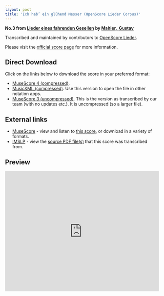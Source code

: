 ```yaml
---
layout: post
title: 'Ich hab’ ein glühend Messer (OpenScore Lieder Corpus)'
---
```


__No.3 from [Lieder eines fahrenden Gesellen](https://fourscoreandmore.org/openscore/lieder/Mahler%2C_Gustav/Lieder_eines_fahrenden_Gesellen/) by [Mahler,_Gustav](https://fourscoreandmore.org/openscore/lieder/Mahler%2C_Gustav)__

Transcribed and maintained by contributors to [OpenScore Lieder].

Please visit the [official score page] for more information.

[official score page]: https://musescore.com/openscore-lieder-corpus/scores/5026306
[OpenScore Lieder]: https://musescore.com/openscore-lieder-corpus

## Direct Download

Click on the links below to download the score in your preferred format:
- [MuseScore 4 (compressed)](https://fourscoreandmore.org/openscore/lieder/Mahler%2C_Gustav/Lieder_eines_fahrenden_Gesellen/3_Ich_hab%E2%80%99_ein_gl%C3%BChend_Messer.mscz).
- [MusicXML (compressed)](https://fourscoreandmore.org/openscore/lieder/Mahler%2C_Gustav/Lieder_eines_fahrenden_Gesellen/3_Ich_hab%E2%80%99_ein_gl%C3%BChend_Messer.mxl). Use this version to open the file in other notation apps.
- [MuseScore 3 (uncompressed)](https://raw.githubusercontent.com/OpenScore/Lieder/refs/heads/main/scores/Mahler%2C_Gustav/Lieder_eines_fahrenden_Gesellen/3_Ich_hab%E2%80%99_ein_gl%C3%BChend_Messer/lc5026306.mscx). This is the version as transcribed by our team (with no updates etc.). It is uncompressed (so a larger file).

## External links

- [MuseScore] - view and listen to [this score][MuseScore], or download in a variety of formats.
- [IMSLP] - view the [source PDF file(s)][IMSLP] that this score was transcribed from.

[MuseScore]: https://musescore.com/score/5026306
[IMSLP]: https://imslp.org/wiki/Special:ReverseLookup/20510

## Preview

<iframe width="100%" height="394" src="https://musescore.com/openscore-lieder-corpus/scores/5026306/embed" frameborder="0" allowfullscreen allow="autoplay; fullscreen"></iframe>
